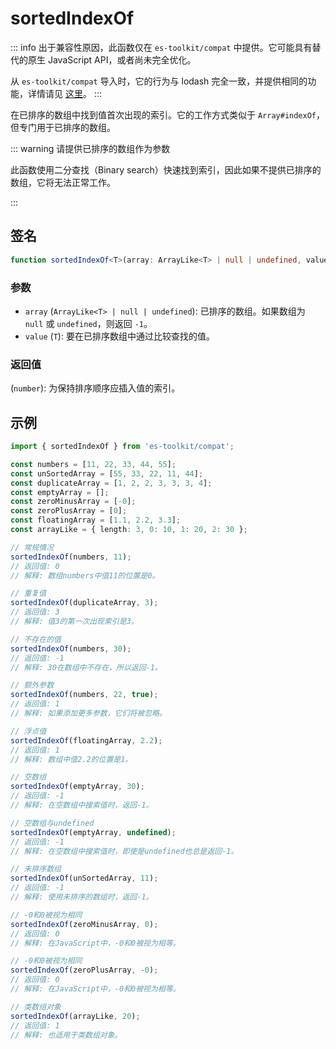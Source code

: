 # sortedIndexOf

::: info
出于兼容性原因，此函数仅在 `es-toolkit/compat` 中提供。它可能具有替代的原生 JavaScript API，或者尚未完全优化。

从 `es-toolkit/compat` 导入时，它的行为与 lodash 完全一致，并提供相同的功能，详情请见 [这里](../../../compatibility.md)。
:::

在已排序的数组中找到值首次出现的索引。它的工作方式类似于 `Array#indexOf`，但专门用于已排序的数组。

::: warning 请提供已排序的数组作为参数

此函数使用二分查找（Binary search）快速找到索引，因此如果不提供已排序的数组，它将无法正常工作。

:::

## 签名

```typescript
function sortedIndexOf<T>(array: ArrayLike<T> | null | undefined, value: T): number;
```

### 参数

- `array` (`ArrayLike<T> | null | undefined`): 已排序的数组。如果数组为 `null` 或 `undefined`，则返回 `-1`。
- `value` (`T`): 要在已排序数组中通过比较查找的值。

### 返回值

(`number`): 为保持排序顺序应插入值的索引。

## 示例

```typescript
import { sortedIndexOf } from 'es-toolkit/compat';

const numbers = [11, 22, 33, 44, 55];
const unSortedArray = [55, 33, 22, 11, 44];
const duplicateArray = [1, 2, 2, 3, 3, 3, 4];
const emptyArray = [];
const zeroMinusArray = [-0];
const zeroPlusArray = [0];
const floatingArray = [1.1, 2.2, 3.3];
const arrayLike = { length: 3, 0: 10, 1: 20, 2: 30 };

// 常规情况
sortedIndexOf(numbers, 11);
// 返回值: 0
// 解释: 数组numbers中值11的位置是0。

// 重复值
sortedIndexOf(duplicateArray, 3);
// 返回值: 3
// 解释: 值3的第一次出现索引是3。

// 不存在的值
sortedIndexOf(numbers, 30);
// 返回值: -1
// 解释: 30在数组中不存在，所以返回-1。

// 额外参数
sortedIndexOf(numbers, 22, true);
// 返回值: 1
// 解释: 如果添加更多参数，它们将被忽略。

// 浮点值
sortedIndexOf(floatingArray, 2.2);
// 返回值: 1
// 解释: 数组中值2.2的位置是1。

// 空数组
sortedIndexOf(emptyArray, 30);
// 返回值: -1
// 解释: 在空数组中搜索值时，返回-1。

// 空数组与undefined
sortedIndexOf(emptyArray, undefined);
// 返回值: -1
// 解释: 在空数组中搜索值时，即使是undefined也总是返回-1。

// 未排序数组
sortedIndexOf(unSortedArray, 11);
// 返回值: -1
// 解释: 使用未排序的数组时，返回-1。

// -0和0被视为相同
sortedIndexOf(zeroMinusArray, 0);
// 返回值: 0
// 解释: 在JavaScript中，-0和0被视为相等。

// -0和0被视为相同
sortedIndexOf(zeroPlusArray, -0);
// 返回值: 0
// 解释: 在JavaScript中，-0和0被视为相等。

// 类数组对象
sortedIndexOf(arrayLike, 20);
// 返回值: 1
// 解释: 也适用于类数组对象。
```
